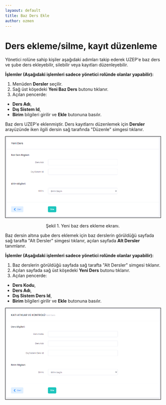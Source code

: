 ```yaml
---
layaout: default
title: Baz Ders Ekle
author: ozmen
---
```

# Ders ekleme/silme, kayıt düzenleme

Yönetici rolüne sahip kişiler aşağıdaki adımları takip ederek UZEP'e baz ders ve şube ders ekleyebilir, silebilir veya kayıtları düzenleyebilir. 

**İşlemler (Aşağıdaki işlemleri sadece yönetici rolünde olanlar yapabilir):**
1. Menüden **Dersler** seçilir.
2. Sağ üst köşedeki **Yeni Baz Ders** butonu tıklanır.
3. Açılan pencerde:
- **Ders Adı**,
- **Dış Sistem Id**,
- **Birim** bilgileri girilir ve **Ekle** butonuna basılır.

Baz ders UZEP'e eklenmiştir. Ders kayıtlarnı düzenlemek için **Dersler** arayüzünde iken ilgili dersin sağ tarafında "Düzenle" simgesi tıklanır.

<img style="border:1px solid black" src="assets/images/bazDersEkle.png"/>
<p style="text-align: center;">Şekil 1. Yeni baz ders ekleme ekranı. </p>


Baz dersin altına şube ders eklemek için baz derslerin görüldüğü sayfada sağ tarafta "Alt Dersler" simgesi tıklanır, açılan sayfada **Alt Dersler** tanımlanır.

**İşlemler (Aşağıdaki işlemleri sadece yönetici rolünde olanlar yapabilir):**
1. Baz derslerin görüldüğü sayfada sağ tarafta "Alt Dersler" simgesi tıklanır.
2. Açılan sayfada sağ üst köşedeki **Yeni Ders** butonu tıklanır.
3. Açılan pencerde:
- **Ders Kodu**,
- **Ders Adı**,
- **Dış Sistem Ders Id**,
- **Birim** bilgileri girilir ve **Ekle** butonuna basılır.

<img style="border:1px solid black" src="assets/images/dersEkle.png"/>
